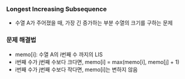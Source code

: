 ### Longest Increasing Subsequence
- 수열 A가 주어졌을 때, 가장 긴 증가하는 부분 수열의 크기를 구하는 문제

### 문제 해결법
- memo[i]: 수열 A의 i번째 수 까지의 LIS
- i번째 수가 j번째 수보다 크다면, memo[i] = max(memo[i], memo[j] + 1)
- i번째 수가 j번째 수보다 작다면, memo[i]는 변하지 않음
